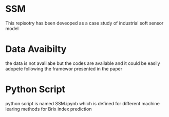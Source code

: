 # SSM
This repisotry has been deveoped as a case study of industrial soft sensor model

# Data Avaibilty
the data is not avalilabe but the codes are available and it could be easily adopete following the framewor presented in the paper

# Python Script
python script is named SSM.ipynb which is defined for different machine learing methods for Brix index prediction


